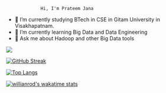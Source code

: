                  Hi, I'm Prateem Jana

- 🔭 I’m currently studying BTech in CSE in Gitam University in Visakhapatnam.
- 🌱 I’m currently learning Big Data and Data Engineering
- 🌱 Ask me about Hadoop and other Big Data tools


<img src = "https://github-readme-stats.vercel.app/api?username=janaprateem1409&&show_icons=true&title_color=ffffff&icon_color=bb2acf&text_color=daf7dc&bg_color=151515">


[![GitHub Streak](https://github-readme-streak-stats.herokuapp.com/?user=janaprateem1409&theme=radical)](https://github.com/janaprateem1409/github-readme-streak-stats)


[![Top Langs](https://github-readme-stats.vercel.app/api/top-langs/?username=janaprateem1409&layout=compact)](https://github.com/janaprateem1409/github-readme-stats)

[![willianrod's wakatime stats](https://github-readme-stats.vercel.app/api/wakatime?username=janaprateem1409)](https://github.com/janaprateem1409/github-readme-stats)


